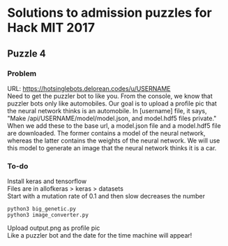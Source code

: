 # Solutions to admission puzzles for Hack MIT 2017

## Puzzle 4

### Problem
URL: https://hotsinglebots.delorean.codes/u/USERNAME <br />
Need to get the puzzler bot to like you. From the console, we know that puzzler
bots only like automobiles. Our goal is to upload a profile pic that the 
neural network thinks is an automobile. In [username] file, it says, 
"Make /api/USERNAME/model/model.json, and model.hdf5 files private." When
we add these to the base url, a model.json file and a model.hdf5 file are
downloaded. The former contains a model of the neural network, 
whereas the latter contains the weights of the neural network. We will use 
this model to generate an image that the neural network thinks it is a car.

### To-do
Install keras and tensorflow <br />
Files are in allofkeras > keras > datasets <br />
Start with a mutation rate of 0.1 and then slow decreases the number <br />
```
python3 big_genetic.py
python3 image_converter.py
```
Upload output.png as profile pic <br />
Like a puzzler bot and the date for the time machine will appear!
